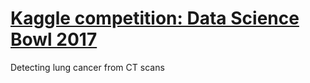 # [Kaggle competition: Data Science Bowl 2017](https://www.kaggle.com/c/data-science-bowl-2017)

Detecting lung cancer from CT scans
